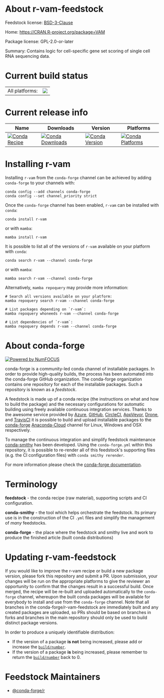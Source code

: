 About r-vam-feedstock
=====================

Feedstock license: [BSD-3-Clause](https://github.com/conda-forge/r-vam-feedstock/blob/main/LICENSE.txt)

Home: https://CRAN.R-project.org/package=VAM

Package license: GPL-2.0-or-later

Summary: Contains logic for cell-specific gene set scoring of single cell RNA sequencing data.

Current build status
====================


<table><tr><td>All platforms:</td>
    <td>
      <a href="https://dev.azure.com/conda-forge/feedstock-builds/_build/latest?definitionId=14422&branchName=main">
        <img src="https://dev.azure.com/conda-forge/feedstock-builds/_apis/build/status/r-vam-feedstock?branchName=main">
      </a>
    </td>
  </tr>
</table>

Current release info
====================

| Name | Downloads | Version | Platforms |
| --- | --- | --- | --- |
| [![Conda Recipe](https://img.shields.io/badge/recipe-r--vam-green.svg)](https://anaconda.org/conda-forge/r-vam) | [![Conda Downloads](https://img.shields.io/conda/dn/conda-forge/r-vam.svg)](https://anaconda.org/conda-forge/r-vam) | [![Conda Version](https://img.shields.io/conda/vn/conda-forge/r-vam.svg)](https://anaconda.org/conda-forge/r-vam) | [![Conda Platforms](https://img.shields.io/conda/pn/conda-forge/r-vam.svg)](https://anaconda.org/conda-forge/r-vam) |

Installing r-vam
================

Installing `r-vam` from the `conda-forge` channel can be achieved by adding `conda-forge` to your channels with:

```
conda config --add channels conda-forge
conda config --set channel_priority strict
```

Once the `conda-forge` channel has been enabled, `r-vam` can be installed with `conda`:

```
conda install r-vam
```

or with `mamba`:

```
mamba install r-vam
```

It is possible to list all of the versions of `r-vam` available on your platform with `conda`:

```
conda search r-vam --channel conda-forge
```

or with `mamba`:

```
mamba search r-vam --channel conda-forge
```

Alternatively, `mamba repoquery` may provide more information:

```
# Search all versions available on your platform:
mamba repoquery search r-vam --channel conda-forge

# List packages depending on `r-vam`:
mamba repoquery whoneeds r-vam --channel conda-forge

# List dependencies of `r-vam`:
mamba repoquery depends r-vam --channel conda-forge
```


About conda-forge
=================

[![Powered by
NumFOCUS](https://img.shields.io/badge/powered%20by-NumFOCUS-orange.svg?style=flat&colorA=E1523D&colorB=007D8A)](https://numfocus.org)

conda-forge is a community-led conda channel of installable packages.
In order to provide high-quality builds, the process has been automated into the
conda-forge GitHub organization. The conda-forge organization contains one repository
for each of the installable packages. Such a repository is known as a *feedstock*.

A feedstock is made up of a conda recipe (the instructions on what and how to build
the package) and the necessary configurations for automatic building using freely
available continuous integration services. Thanks to the awesome service provided by
[Azure](https://azure.microsoft.com/en-us/services/devops/), [GitHub](https://github.com/),
[CircleCI](https://circleci.com/), [AppVeyor](https://www.appveyor.com/),
[Drone](https://cloud.drone.io/welcome), and [TravisCI](https://travis-ci.com/)
it is possible to build and upload installable packages to the
[conda-forge](https://anaconda.org/conda-forge) [Anaconda-Cloud](https://anaconda.org/)
channel for Linux, Windows and OSX respectively.

To manage the continuous integration and simplify feedstock maintenance
[conda-smithy](https://github.com/conda-forge/conda-smithy) has been developed.
Using the ``conda-forge.yml`` within this repository, it is possible to re-render all of
this feedstock's supporting files (e.g. the CI configuration files) with ``conda smithy rerender``.

For more information please check the [conda-forge documentation](https://conda-forge.org/docs/).

Terminology
===========

**feedstock** - the conda recipe (raw material), supporting scripts and CI configuration.

**conda-smithy** - the tool which helps orchestrate the feedstock.
                   Its primary use is in the construction of the CI ``.yml`` files
                   and simplify the management of *many* feedstocks.

**conda-forge** - the place where the feedstock and smithy live and work to
                  produce the finished article (built conda distributions)


Updating r-vam-feedstock
========================

If you would like to improve the r-vam recipe or build a new
package version, please fork this repository and submit a PR. Upon submission,
your changes will be run on the appropriate platforms to give the reviewer an
opportunity to confirm that the changes result in a successful build. Once
merged, the recipe will be re-built and uploaded automatically to the
`conda-forge` channel, whereupon the built conda packages will be available for
everybody to install and use from the `conda-forge` channel.
Note that all branches in the conda-forge/r-vam-feedstock are
immediately built and any created packages are uploaded, so PRs should be based
on branches in forks and branches in the main repository should only be used to
build distinct package versions.

In order to produce a uniquely identifiable distribution:
 * If the version of a package **is not** being increased, please add or increase
   the [``build/number``](https://docs.conda.io/projects/conda-build/en/latest/resources/define-metadata.html#build-number-and-string).
 * If the version of a package **is** being increased, please remember to return
   the [``build/number``](https://docs.conda.io/projects/conda-build/en/latest/resources/define-metadata.html#build-number-and-string)
   back to 0.

Feedstock Maintainers
=====================

* [@conda-forge/r](https://github.com/conda-forge/r/)

